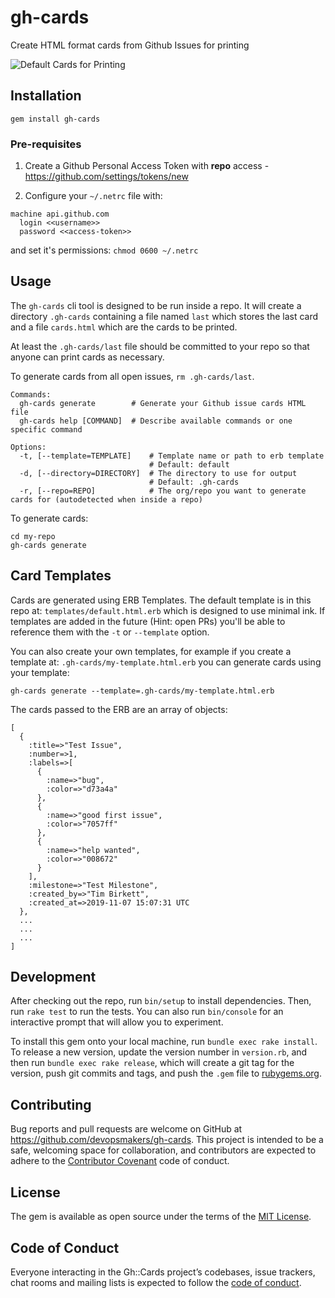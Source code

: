 # gh-cards

Create HTML format cards from Github Issues for printing

![Default Cards for Printing](https://user-images.githubusercontent.com/57101177/68775712-e0e74c00-0626-11ea-8087-51bb9e7cdfeb.png)


## Installation

```
gem install gh-cards
```

### Pre-requisites

1. Create a Github Personal Access Token with **repo** access - https://github.com/settings/tokens/new

2. Configure your `~/.netrc` file with:
```
machine api.github.com
  login <<username>>
  password <<access-token>>
```
and set it's permissions: `chmod 0600 ~/.netrc`

## Usage

The `gh-cards` cli tool is designed to be run inside a repo. It will create a
directory `.gh-cards` containing a file named `last` which stores the last card
and a file `cards.html` which are the cards to be printed.

At least the `.gh-cards/last` file should be committed to your repo so that anyone
can print cards as necessary.

To generate cards from all open issues, `rm .gh-cards/last`.

```
Commands:
  gh-cards generate        # Generate your Github issue cards HTML file
  gh-cards help [COMMAND]  # Describe available commands or one specific command

Options:
  -t, [--template=TEMPLATE]    # Template name or path to erb template
                               # Default: default
  -d, [--directory=DIRECTORY]  # The directory to use for output
                               # Default: .gh-cards
  -r, [--repo=REPO]            # The org/repo you want to generate cards for (autodetected when inside a repo)
```

To generate cards:
```
cd my-repo
gh-cards generate
```

## Card Templates

Cards are generated using ERB Templates. The default template is in this repo
at: `templates/default.html.erb` which is designed to use minimal ink. If templates
are added in the future (Hint: open PRs) you'll be able to reference them with
the `-t` or `--template` option.

You can also create your own templates, for example if you create a template at:
`.gh-cards/my-template.html.erb` you can generate cards using your template:
```
gh-cards generate --template=.gh-cards/my-template.html.erb
```

The cards passed to the ERB are an array of objects:
```
[
  {
    :title=>"Test Issue",
    :number=>1,
    :labels=>[
      {
        :name=>"bug",
        :color=>"d73a4a"
      },
      {
        :name=>"good first issue",
        :color=>"7057ff"
      },
      {
        :name=>"help wanted",
        :color=>"008672"
      }
    ],
    :milestone=>"Test Milestone",
    :created_by=>"Tim Birkett",
    :created_at=>2019-11-07 15:07:31 UTC
  },
  ...
  ...
  ...
]
```

## Development

After checking out the repo, run `bin/setup` to install dependencies. Then, run `rake test` to run the tests. You can also run `bin/console` for an interactive prompt that will allow you to experiment.

To install this gem onto your local machine, run `bundle exec rake install`. To release a new version, update the version number in `version.rb`, and then run `bundle exec rake release`, which will create a git tag for the version, push git commits and tags, and push the `.gem` file to [rubygems.org](https://rubygems.org).

## Contributing

Bug reports and pull requests are welcome on GitHub at https://github.com/devopsmakers/gh-cards. This project is intended to be a safe, welcoming space for collaboration, and contributors are expected to adhere to the [Contributor Covenant](http://contributor-covenant.org) code of conduct.

## License

The gem is available as open source under the terms of the [MIT License](https://opensource.org/licenses/MIT).

## Code of Conduct

Everyone interacting in the Gh::Cards project’s codebases, issue trackers, chat rooms and mailing lists is expected to follow the [code of conduct](https://github.com/devopsmakers/gh-cards/blob/master/CODE_OF_CONDUCT.md).
